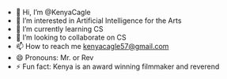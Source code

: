 - 👋 Hi, I’m @KenyaCagle
- 👀 I’m interested in Artificial Intelligence for the Arts
- 🌱 I’m currently learning CS
- 💞️ I’m looking to collaborate on CS
- 📫 How to reach me kenyacagle57@gmail.com
- 😄 Pronouns: Mr. or Rev
- ⚡ Fun fact: Kenya is an award winning filmmaker and reverend

<!---
KenyaCagle/KenyaCagle is a ✨ special ✨ repository because its `README.md` (this file) appears on your GitHub profile.
You can click the Preview link to take a look at your changes.
--->
